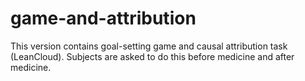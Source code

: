 # game-and-attribution
This version contains goal-setting game and causal attribution task (LeanCloud).
Subjects are asked to do this before medicine and after medicine.
